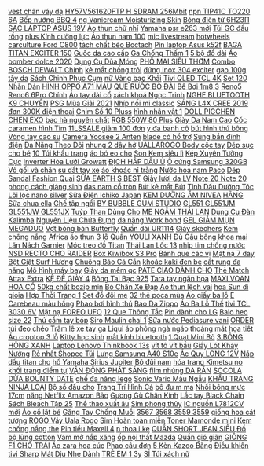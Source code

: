 [ vest chân váy dạ](https://cuahang4.github.io/p0/126/586/set-vest-chan-vay-da-ke-mua-hang-online/) [HY57V561620FTP H SDRAM 256Mbit](https://cuahang4.github.io/p0/109/224/hy57v561620ftp-h-sdram-256mbit-mua-hang-online/) [ npn TIP41C TO220 6A](https://cuahang4.github.io/p0/104/69/transistor-npn-tip41c-to220-6a-100v-mua-hang-online/) [ Bếp nướng BBQ 4](https://cuahang4.github.io/p0/130/288/bep-nuong-bbq-4-hong-gas-et-k222-mua-hang-online/) [ ng Vanicream Moisturizing Skin](https://cuahang4.github.io/p0/119/503/gom-order-bill-my-kem-duong-vanicream-moisturizing-skin-cream-chuyen-da-nhay-cam-bs-da-lieu-khuyen-dung-o-my-mua-hang-online/) [Bóng điện tử 6H23П](https://cuahang4.github.io/p0/115/838/bong-dien-tu-6h23p-mua-hang-online/) [ SẠC LAPTOP ASUS 19V](https://cuahang4.github.io/p0/126/684/sac-laptop-asus-19v-632a-slim-zin-mua-hang-online/) [ Áo thun chữ nhí](https://cuahang4.github.io/p0/126/968/ao-thun-chu-nhi-nguc-ld-mua-hang-online/) [ Yamaha psr e263 mới](https://cuahang4.github.io/p0/110/922/dan-organ-yamaha-psr-e263-moi-100-mua-hang-online/) [ Túi GC đầu rồng](https://cuahang4.github.io/p0/120/735/sieu-pham-tui-gc-dau-rong-day-xich-full-mau-tui-thoi-trang-moi-ra-2020-mua-hang-online/) [ plus Kính cường lực](https://cuahang4.github.io/p0/114/930/nokia-x7-81-plus-kinh-cuong-luc-full-9d-nokia-x7-81-plus-mua-hang-online/) [ Áo thun nam 100](https://cuahang4.github.io/p0/115/41/ao-thun-nam-100-coton-mua-hang-online/) [mic livestream](https://cuahang4.github.io/p0/112/141/mic-livestream-mua-hang-online/) [hotwheels carculture Ford C800](https://cuahang4.github.io/p0/125/728/hotwheels-carcultureford-c800-mua-hang-online/) [ tách chất béo Boctach](https://cuahang4.github.io/p0/131/919/boc-tach-chat-beo-boctach-chatbeo-coffee-bitcoin-mua-hang-online/) [Pin laptop Asus k52f](https://cuahang4.github.io/p0/128/961/pin-laptop-asus-k52f-mua-hang-online/) [ BAGA TITAN EXCITER 150](https://cuahang4.github.io/p0/107/602/baga-titan-exciter-150-10ly-mua-hang-online/) [ Guốc da cao cấp](https://cuahang4.github.io/p0/133/772/guoc-da-cao-cap-7p-mua-hang-online/) [ Ga Chống Thấm 1](https://cuahang4.github.io/p0/121/258/ga-chong-tham-18m-br00569-mua-hang-online/) [ 5 bộ đồ dài](https://cuahang4.github.io/p0/114/956/set-5-bo-do-dai-cho-be-mua-hang-online/) [Áo bomber dolce 2020](https://cuahang4.github.io/p0/109/7/ao-bomber-dolce-2020-mua-hang-online/) [ Dụng Cụ Dũa Móng](https://cuahang4.github.io/p0/108/654/dung-cu-dua-mong-tay-mua-hang-online/) [ PHÔ MAI SIÊU THƠM](https://cuahang4.github.io/p0/122/385/pho-mai-sieu-thom-25gram-mua-hang-online/) [ Combo BOSCH DEWALT Chính](https://cuahang4.github.io/p0/107/772/combo-bosch-dewalt-chinh-hang-mua-hang-online/) [ kẻ mắt chống trôi](https://cuahang4.github.io/p0/110/592/but-da-ke-mat-chong-troi-innisfree-powerproof-brush-liner-mua-hang-online/) [ đứng inox 304 exciter](https://cuahang4.github.io/p0/108/207/chong-dung-inox-304-exciter-150-mua-hang-online/) [ gạo 100g tẩy da](https://cuahang4.github.io/p0/132/663/tinh-bot-cam-gao-100g-tay-da-chet-duong-sang-da-mua-hang-online/) [ Sách Chinh Phục Cụm](https://cuahang4.github.io/p0/113/90/sach-chinh-phuc-cum-dong-tu-tieng-anh-mua-hang-online/) [ nữ Vàng bạc Khải](https://cuahang4.github.io/p0/131/454/nhan-tron-tron-bac-ta-danh-cho-ca-nam-va-nu-vang-bac-khai-khai-trang-suc-bac-9999-mua-hang-online/) [ Tivi QLED TCL 4K](https://cuahang4.github.io/p0/109/396/tivi-qled-tcl-4k-65-inch-65c725-mua-hang-online/) [ Set 120 Nhãn Dán](https://cuahang4.github.io/p0/113/39/set-120-nhan-dan-in-chu-thank-you-mua-hang-online/) [ HÌNH OPPO A71 MÀU](https://cuahang4.github.io/p0/112/869/man-hinh-oppo-a71-mau-den-mua-hang-online/) [ QUE RUỐC BÒ ĐÀI](https://cuahang4.github.io/p0/122/506/banh-ruoc-que-ruoc-bo-dai-loan-cac-loai-2-cai-10ka-mua-hang-online/) [ Bể Bơi 1m8 3](https://cuahang4.github.io/p0/119/327/be-boi-1m8-3-tang-mua-hang-online/) [ Reno5 Reno6 6Pro Chính](https://cuahang4.github.io/p0/104/926/sac-nhanh-65w-oppo-find-x2-find-x2pro-x3pro-reno4pro-reno5-reno66pro-chinh-hang-new-seal-mua-hang-online/) [ Áo tay dài cổ](https://cuahang4.github.io/p0/133/493/ao-tay-dai-co-tim-mua-hang-online/) [ xách khoá Ngọc Trinh](https://cuahang4.github.io/p0/109/332/tui-xach-khoa-ngoc-trinh-co-hop-mua-hang-online/) [ NGHE BLUETOOTH K9 CHUYÊN](https://cuahang4.github.io/p0/124/165/tai-nghe-bluetooth-k9-chuyen-dung-mua-hang-online/) [ PSG Mùa Giải 2021](https://cuahang4.github.io/p0/106/614/ao-dau-psg-mua-giai-2021-22-mau-trang-tay-dai-mua-hang-online/) [ Nhíp nối mi classic](https://cuahang4.github.io/p0/119/78/nhip-noi-mi-classic-mau-hong-bloom-mua-hang-online/) [ SÁNG L4X CREE 2019](https://cuahang4.github.io/p0/102/121/den-tro-sang-l4x-cree-2019-cho-xe-may-mua-hang-online/) [ đơn 300K điện thoại](https://cuahang4.github.io/p0/106/830/ma-11elsale-hoan-7-don-300k-dien-thoai-motorola-z-force-ram-4g-bo-nho-32g-moi-chinh-hang-chien-pubgfree-fire-muot-mua-hang-online/) [ Ghim Số 10 Pluss](https://cuahang4.github.io/p0/113/598/dap-ghim-so-10-pluss-ps-10e-mua-hang-online/) [ hình nhân vật 1](https://cuahang4.github.io/p0/125/530/mo-hinh-nhan-vat-164-hulk-mua-hang-online/) [ DOLL PIGCHEN CHEN EXO](https://cuahang4.github.io/p0/103/559/doll-pigchen-chen-exo-20cm-onlydoll-mua-hang-online/) [ bạc hà nguyên chất](https://cuahang4.github.io/p0/115/421/bot-bac-ha-nguyen-chat-100g-mua-hang-online/) [ RGB 550W 80 Plus](https://cuahang4.github.io/p0/105/674/nguon-aerocool-lux-rgb-550w-80-plus-bronze-mua-hang-online/) [ Giày Da Nam Cao](https://cuahang4.github.io/p0/120/881/giay-da-nam-cao-cap-reehemes-mua-hang-online/) [ Cốc caramen hình Tim](https://cuahang4.github.io/p0/124/576/coc-caramen-hinh-tim-50-chiec-mua-hang-online/) [ 11LSSALE giảm 100 đơn](https://cuahang4.github.io/p0/125/377/ma-11lssale-giam-100-don-50k-decal-trang-tri-rung-huou-xinh-mua-hang-online/) [ y đa banh cô](https://cuahang4.github.io/p0/117/903/0087gna-giay-da-banh-co-lien-san-co-nhan-tao-mau-trang-vien-den-size-39-43-mua-hang-online/) [ bút hình thú bông](https://cuahang4.github.io/p0/103/337/tui-dung-but-hinh-thu-bong-cho-de-thuong-mua-hang-online/) [ Vòng tay cao su](https://cuahang4.github.io/p0/105/110/vong-tay-cao-su-blackpink-freesize-mua-hang-online/) [ Camera Yoosee 2 Anten](https://cuahang4.github.io/p0/104/360/camera-yoosee-2-anten-960p-mua-hang-online/) [ blade có hổ trợ](https://cuahang4.github.io/p0/125/476/full-bo-noi-do-6-lo-xo-cho-wave-s-110-wave-blade-co-ho-tro-khach-hang-mua-hang-online/) [ Súng bắn đinh điện](https://cuahang4.github.io/p0/101/807/sung-ban-dinh-dien-f30-mua-hang-online/) [ Đa Năng Theo Dõi](https://cuahang4.github.io/p0/103/638/dong-ho-thong-minh-da-nang-theo-doi-tinh-trang-suc-khoe-m26-mua-hang-online/) [ nhung 2 dây hở](https://cuahang4.github.io/p0/118/318/vay-nhung-2-day-ho-lung-mua-hang-online/) [ UALLAROGO Body cộc tay](https://cuahang4.github.io/p0/127/332/uallarogo-body-coc-tay-pettit-2021-mua-hang-online/) [Dép sục cho bé](https://cuahang4.github.io/p0/107/320/dep-suc-cho-be-mua-hang-online/) [ 10 Túi khẩu trang](https://cuahang4.github.io/p0/104/675/10-tui-khau-trang-mayan-3d-mask-mua-hang-online/) [ áo bó eo cho](https://cuahang4.github.io/p0/102/211/ao-bo-eo-cho-be-mua-hang-online/) [ Son Kem siêu lì](https://cuahang4.github.io/p0/124/118/son-kem-sieu-li-rosy-khong-chi-mua-hang-online/) [ Kép Xuyên Tường Cực](https://cuahang4.github.io/p0/100/254/ma-11elsale-hoan-7-don-300k-bo-phat-wifi-mesh-gigabit-tp-link-wdr7651-ac1900-bang-tan-kep-xuyen-tuong-cuc-khoe-mua-hang-online/) [ Inverter Hòa Lưới Growatt](https://cuahang4.github.io/p0/117/16/chuan-sin-inverter-hoa-luoi-growatt-36kw-220v-hoa-luoi-pin-nang-luong-mat-troi-mppt-mua-hang-online/) [ ĐỊCH HẤP DẦU Ủ](https://cuahang4.github.io/p0/103/617/re-vo-dich-hap-dau-u-toc-collagen-danh-cho-toc-kho-xo-huong-sen-1000ml-mua-hang-online/) [ Ổ cứng Samsung 320GB](https://cuahang4.github.io/p0/121/629/o-cung-samsung-320gb-cho-laptop-mua-hang-online/) [ Vỏ gối và chăn](https://cuahang4.github.io/p0/105/619/vo-goi-va-chan-elsa-xanh-ban-le-tung-mon-mua-hang-online/) [ su dắt tay xe](https://cuahang4.github.io/p0/122/801/cao-su-dat-tay-xe-dream-cao-su-tay-sach-dream-chinh-hang-mua-hang-online/) [ áo khoác nỉ trằng](https://cuahang4.github.io/p0/122/302/ao-khoac-ni-trang-mayoral-mua-hang-online/) [ Nước hoa nam Paco](https://cuahang4.github.io/p0/105/853/nuoc-hoa-nam-paco-rabanne-one-million-mua-hang-online/) [ Dép Sandal Fashion Quai](https://cuahang4.github.io/p0/112/367/dep-sandal-fashion-quai-ngang-mua-hang-online/) [ SỮA EARTH S BEST](https://cuahang4.github.io/p0/111/757/sua-earths-best-do-658g-mua-hang-online/) [ Giày lười da LV](https://cuahang4.github.io/p0/129/290/giay-luoi-da-lv-moi-mua-hang-online/) [ Note 20 Note 20](https://cuahang4.github.io/p0/120/333/cuong-luc-deo-full-man-100d-samsung-note-8note-9note-10note-20note-20-ultras20-ultras21-ultras8s9s10s10s8-mua-hang-online/) [ phong cách giáng sinh](https://cuahang4.github.io/p0/130/87/bo-2-mon-dam-du-tiec-bang-do-no-mau-do-va-xanh-la-phong-cach-giang-sinh-cho-be-gai-mua-hang-online/) [ das nam cổ tròn](https://cuahang4.github.io/p0/121/538/bo-das-nam-co-tron-110k-mua-hang-online/) [ Bút kẻ mắt Bút](https://cuahang4.github.io/p0/101/672/barbella-chinh-thuc-flagship-store-but-ke-mat-but-nhua-babera-khong-tham-nuoc-chong-tham-lau-dai-chinh-hang-mua-hang-online/) [ Tinh Dầu Dưỡng Tóc](https://cuahang4.github.io/p0/116/946/tinh-dau-duong-toc-coco-mua-hang-online/) [Lõi lọc nano silver](https://cuahang4.github.io/p0/113/774/loi-loc-nano-silver-mua-hang-online/) [ Sữa Điện Ichiko Japan](https://cuahang4.github.io/p0/102/464/may-hut-sua-dien-ichiko-japan-phien-ban-nang-cap-m03-mua-hang-online/) [ KEM DƯỠNG ẨM NIVEA](https://cuahang4.github.io/p0/121/843/kem-duong-am-nivea-care-mua-hang-online/) [ HÃNG Sữa chua ella](https://cuahang4.github.io/p0/120/824/hang-air-chinh-hang-sua-chua-ella-gerbaby-mua-hang-online/) [Ghế tập ngồi](https://cuahang4.github.io/p0/131/825/ghe-tap-ngoi-mua-hang-online/) [ BY BUBBLE GUM STUDIO](https://cuahang4.github.io/p0/113/484/mouse-space-by-bubble-gum-studio-mau-tim-mua-hang-online/) [ GL551 GL551JM GL551JW GL551JX](https://cuahang4.github.io/p0/103/158/sac-laptop-asus-19v-632a-gl551-gl551jm-gl551jw-gl551jx-gl552-gl552jx-gl552vx-gl552vw-g73-sac-asus-19v-632a-mua-hang-online/) [ Tuýp Than Dùng Cho](https://cuahang4.github.io/p0/110/965/tuyp-than-dung-cho-may-laser-mua-hang-online/) [ME NGÂM THÁI LAN](https://cuahang4.github.io/p0/114/785/me-ngam-thai-lan-mua-hang-online/) [ Dụng Cụ Đàn Kalimba](https://cuahang4.github.io/p0/101/933/dung-cu-dan-kalimba-17-phim-mua-hang-online/) [ Nguyên Liệu Chứa Đựng](https://cuahang4.github.io/p0/123/295/combo-2-hu-dung-slime-size-m-co-lon-nguyen-lieu-chua-dung-lam-slime-mua-hang-online/) [ đa năng Work bond](https://cuahang4.github.io/p0/114/255/keo-dan-da-nang-work-bond-20ml-mua-hang-online/) [ GEL GIẢM MỤN MEGADUO](https://cuahang4.github.io/p0/129/945/15g-gel-giam-mun-megaduo-plus-mua-hang-online/) [ Vợt bóng bàn Butterfly](https://cuahang4.github.io/p0/128/916/vot-bong-ban-butterfly-201-mua-hang-online/) [Quần dài UR1114](https://cuahang4.github.io/p0/106/70/quan-dai-ur1114-mua-hang-online/) [Giày skechers](https://cuahang4.github.io/p0/126/982/giay-skechers-mua-hang-online/) [ Kem chống nắng Africa](https://cuahang4.github.io/p0/103/867/kem-chong-nang-africa-kids-spf-50-mua-hang-online/) [áo thun 3 lỗ](https://cuahang4.github.io/p0/114/922/ao-thun-3-lo-mua-hang-online/) [ Quần YOULI XANH Đủ](https://cuahang4.github.io/p0/112/336/ta-bim-danquan-youli-xanh-du-size-s112m96m88l84xl80xxl72xxxl68-mua-hang-online/) [Gấu bông khoa mai](https://cuahang4.github.io/p0/116/369/gau-bong-khoa-mai-mua-hang-online/) [Lăn Nách Garnier](https://cuahang4.github.io/p0/125/907/lan-nach-garnier-mua-hang-online/) [ Móc treo đồ Titan](https://cuahang4.github.io/p0/104/184/moc-treo-do-titan-xe-may-mua-hang-online/) [ Thái Lan Lốc 13](https://cuahang4.github.io/p0/114/487/muc-bento-thai-lan-loc-13-goi-x6gr-mua-hang-online/) [ nhịp tim chống nước](https://cuahang4.github.io/p0/116/6/smartwatch-masstel-dream-action-tang-combo-3-mieng-dan-man-hinh-dong-ho-theo-doi-van-dong-nhip-tim-chong-nuoc-ip68-mua-hang-online/) [ NSD RECTO CHO RAIDER](https://cuahang4.github.io/p0/120/182/nsd-recto-cho-raidersatria-chinh-hang-thailan-mua-hang-online/) [ Box Kiwibox S3 Pro](https://cuahang4.github.io/p0/128/757/android-tv-box-kiwibox-s3-pro-ram-2g-mms2-mua-hang-online/) [ Bánh que các vị](https://cuahang4.github.io/p0/128/824/banh-que-cac-vi-tic-ky-mua-hang-online/) [ Mặt nạ 7 day](https://cuahang4.github.io/p0/107/89/mat-na-7-day-song-joong-ki-mua-hang-online/) [ Bột Giặt Surf Hương](https://cuahang4.github.io/p0/112/454/bot-giat-surf-huong-nuoc-xa-vai-400g-mua-hang-online/) [ Chuông Báo Cá Cắn](https://cuahang4.github.io/p0/105/999/chuong-bao-ca-can-cau-mua-hang-online/) [ khoác kaki đen be](https://cuahang4.github.io/p0/131/888/ao-khoac-kaki-den-be-unisex-mua-hang-online/) [ cắt rung đa năng](https://cuahang4.github.io/p0/125/457/may-cat-rung-da-nang-ts3006-total-mua-hang-online/) [ Mô hình máy bay](https://cuahang4.github.io/p0/119/709/mo-hinh-may-bay-smile-16cm-mua-hang-online/) [Giày da mềm qc](https://cuahang4.github.io/p0/132/207/giay-da-mem-qc-mua-hang-online/) [ PATE CIAO DÀNH CHO](https://cuahang4.github.io/p0/126/549/pate-ciao-danh-cho-meo-mua-hang-online/) [ Thẻ Match Attax Extra](https://cuahang4.github.io/p0/110/778/the-match-attax-extra-1920-mua-hang-online/) [ KỆ ĐỂ GIÀY 4](https://cuahang4.github.io/p0/131/580/ke-de-giay-4-tang-mua-hang-online/) [ Bông Tai Bạc 925](https://cuahang4.github.io/p0/112/72/ma-skamltsm9-giam-10-don-99k-bong-tai-bac-925-hanada-n34e2f200-0719-hoa-mua-hang-online/) [ Tara tay ngắn họa](https://cuahang4.github.io/p0/116/129/ma-fashionmallt4-giam-15-don-150k-dam-chu-a-nu-callia-tara-tay-ngan-hoa-tiet-hoa-nhi-xanh-duong-nhat-hoa-do-mua-hang-online/) [ MAXI VOAN HOA CỔ](https://cuahang4.github.io/p0/125/769/dam-maxi-voan-hoa-co-yem-mua-hang-online/) [ 50kg chất bozip mịn](https://cuahang4.github.io/p0/112/503/ao-thun-croptop-body-khong-hien-co-tron-freesize-50kg-chat-bozip-min-dep-mua-hang-online/) [ Bó Chân Xe Đạp](https://cuahang4.github.io/p0/118/54/bo-chan-xe-dap-free-size-mua-hang-online/) [Ao thun lệch vai](https://cuahang4.github.io/p0/123/315/ao-thun-lech-vai-mua-hang-online/) [ hoa Sun di gioia](https://cuahang4.github.io/p0/120/594/nuoc-hoa-sun-di-gioia-giorgio-armani-pm23-mua-hang-online/) [ Hợp Thời Trang 1](https://cuahang4.github.io/p0/106/613/set-son-gel-han-quoc-mau-hop-thoi-trang-1-set-5-chai-kem-bang-mau-mua-hang-online/) [ Set đồ đôi mẹ](https://cuahang4.github.io/p0/110/13/set-do-doi-me-con-mua-hang-online/) [ 32 thẻ poca mùa](https://cuahang4.github.io/p0/121/698/32-the-poca-mua-2020-mua-hang-online/) [Áo giấy ba lỗ](https://cuahang4.github.io/p0/109/965/ao-giay-ba-lo-mua-hang-online/) [ E Carebeau màu hồng](https://cuahang4.github.io/p0/122/106/kem-duong-da-toan-than-vitamin-e-carebeau-mau-hong-500ml-thai-lan-mua-hang-online/) [Phao bơi hình thú](https://cuahang4.github.io/p0/106/821/phao-boi-hinh-thu-mua-hang-online/) [Bao Da Zippo](https://cuahang4.github.io/p0/126/278/bao-da-zippo-mua-hang-online/) [ Áo Ba Lỗ Thể](https://cuahang4.github.io/p0/124/716/ao-ba-lo-the-thao-phoi-luoi-thoi-trang-mua-he-mua-hang-online/) [ tivi TCL 3030 6V](https://cuahang4.github.io/p0/111/290/led-tivi-tcl-3030-6v-200ma-tui-10-con-mua-hang-online/) [ Mặt nạ FOREO UFO](https://cuahang4.github.io/p0/121/765/mat-na-foreo-ufo-cac-loai-mua-hang-online/) [ 12 Que Thông Tắc](https://cuahang4.github.io/p0/132/158/12-que-thong-tac-cong-mua-hang-online/) [ Pin dành cho LG](https://cuahang4.github.io/p0/116/303/pin-danh-cho-lg-44jr-mua-hang-online/) [ Balo heo size 22](https://cuahang4.github.io/p0/111/683/balo-heo-size-2225-mua-hang-online/) [ Thú cầm tay bóp](https://cuahang4.github.io/p0/115/12/thu-cam-tay-bop-chut-chit-mua-hang-online/) [ Siro Maulin chai 1](https://cuahang4.github.io/p0/124/122/siro-maulin-chai-13kg-mua-hang-online/) [ Sữa nước Pediasure vani](https://cuahang4.github.io/p0/126/443/chai-sua-nuoc-pediasure-vani-237ml-loc-6-chai-mua-hang-online/) [ ORDER túi đeo chéo](https://cuahang4.github.io/p0/111/132/order-tui-deo-cheo-ulzzang-mua-hang-online/) [Trâm lê](https://cuahang4.github.io/p0/116/181/tram-le-mua-hang-online/) [ xe tay ga Liqui](https://cuahang4.github.io/p0/105/721/nhot-hop-so-nhot-lap-xe-tay-ga-liqui-moly-gear-oil-75w90-500ml-mua-hang-online/) [ áo phông ngà ngáo](https://cuahang4.github.io/p0/131/696/ao-phong-nga-ngao-ngo-mua-hang-online/) [ thoáng mát họa tiết](https://cuahang4.github.io/p0/119/301/bo-pijama-nu-coc-tay-molento-phoi-no-chat-kate-thai-loai-1-sieu-nhe-thoang-mat-hoa-tiet-cute-m53-mua-hang-online/) [ Áo croptop 3 lỗ](https://cuahang4.github.io/p0/116/215/ao-croptop-3-lo-blmde-mua-hang-online/) [Kitty học sinh](https://cuahang4.github.io/p0/111/990/kitty-hoc-sinh-mua-hang-online/) [mắt kính bluetooth](https://cuahang4.github.io/p0/100/264/mat-kinh-bluetooth-mua-hang-online/) [ 1 Quạt Mini Bỏ](https://cuahang4.github.io/p0/122/155/1-quat-mini-bo-tui-mua-hang-online/) [ 3 BÔNG HỒNG XANH](https://cuahang4.github.io/p0/125/921/bot-my-3-bong-hong-xanh-1kg-mua-hang-online/) [ Laptop Lenovo Thinkbook 13s](https://cuahang4.github.io/p0/103/239/sac-laptop-lenovo-thinkbook-13s-iml-mua-hang-online/) [ vít tô vít bầu](https://cuahang4.github.io/p0/124/995/tu-vit-to-vit-bau-licota-mua-hang-online/) [ Giấy Lót Khay Nướng](https://cuahang4.github.io/p0/115/153/cuon-giay-lot-khay-nuong-banh-mua-hang-online/) [ Rẻ nhất Shopee Túi](https://cuahang4.github.io/p0/120/877/re-nhat-shopeetui-serena-satchel-in-signature-mua-hang-online/) [ Lưng Samsung A40 S10e](https://cuahang4.github.io/p0/105/834/op-lung-samsung-a40-s10e-c065-mua-hang-online/) [ Ắc Quy LONG 12V](https://cuahang4.github.io/p0/120/334/ac-quy-long-12v-40ah-wp40-12ne-mua-hang-online/) [ Nắp dầu titan cho](https://cuahang4.github.io/p0/127/700/nap-dau-titan-cho-xe-sonic-mua-hang-online/) [ hồ Yamaha Sirius Jupiter](https://cuahang4.github.io/p0/127/68/sau-cong-to-met-cui-nhong-dong-ho-yamaha-sirius-jupiter-exciter-nouvo-mua-hang-online/) [Bộ đũi nam](https://cuahang4.github.io/p0/111/263/bo-dui-nam-mua-hang-online/) [ hóa trang Kimetsu no](https://cuahang4.github.io/p0/123/323/ao-khoac-hoa-trang-kimetsu-no-yaiba-kamado-tanjirou-anime-demon-slayer-cho-nam-mua-hang-online/) [ khối trang điểm tự](https://cuahang4.github.io/p0/112/842/phan-ma-hong-zeesea-tao-khoi-trang-diem-tu-nhien-5g-mua-hang-online/) [ VẬN ĐỘNG PHÁT SÁNG](https://cuahang4.github.io/p0/127/485/do-choi-van-dong-phat-sang-phat-nhac-mua-hang-online/) [ film nhúng DA RẮN](https://cuahang4.github.io/p0/132/936/son-samurai-film-nhung-da-ran-z029-mua-hang-online/) [ SOCOLA DỪA BOUNTY DATE](https://cuahang4.github.io/p0/121/474/socola-dua-bounty-date-2022-mua-hang-online/) [ ghế đa năng lego](https://cuahang4.github.io/p0/101/566/bo-ban-ghe-da-nang-lego-hoa-anh-dao-mua-hang-online/) [ Sonic Vario Màu Ngẫu](https://cuahang4.github.io/p0/117/844/che-ket-nuoc-cnc-loai-day-danh-cho-winnerexciter135ex150satriasonicvario-mau-ngau-nhien-mua-hang-online/) [ KHẨU TRANG NINJA LOẠI](https://cuahang4.github.io/p0/111/229/khau-trang-ninja-loai-1-mua-hang-online/) [ Bộ số đấu cho](https://cuahang4.github.io/p0/127/120/bo-so-dau-cho-wave-dream-mua-hang-online/) [ Trang Trí Hình Cá](https://cuahang4.github.io/p0/109/939/mieng-dan-trang-tri-hinh-ca-3d-bang-nhua-resin-diy-mua-hang-online/) [ bô đu m ma](https://cuahang4.github.io/p0/127/410/bo-dum-ma-crom-wave-mua-hang-online/) [ Nhồi bông mực 17cm](https://cuahang4.github.io/p0/125/817/nhoi-bong-muc-17cm-minecraft-mua-hang-online/) [ năng Netflix Amazon Bảo](https://cuahang4.github.io/p0/116/998/remote-lg-chinh-hang-cho-tat-ca-cac-dong-tv-lg-co-them-tinh-nang-netflix-amazon-bao-hanh-3-thang-mua-hang-online/) [ Gương Gù Chân Kính](https://cuahang4.github.io/p0/133/673/gia-1-doi-guong-gu-chan-kinh-k3-rizoma-mua-hang-online/) [Lắc tay Black Chain](https://cuahang4.github.io/p0/117/804/lac-tay-black-chain-mua-hang-online/) [Sách Bleach Tập 25](https://cuahang4.github.io/p0/106/231/sach-bleach-tap-25-mua-hang-online/) [Thể thao xuất âu](https://cuahang4.github.io/p0/115/47/the-thao-xuat-au-mua-hang-online/) [Sim phong thủy](https://cuahang4.github.io/p0/125/855/sim-phong-thuy-mua-hang-online/) [ IC nguồn L7812CV mới](https://cuahang4.github.io/p0/106/215/ic-nguon-l7812cv-moi-100-mua-hang-online/) [ Áo cổ lật bé](https://cuahang4.github.io/p0/126/300/ao-co-lat-be-trai-mua-hang-online/) [ Găng Tay Chống Muỗi](https://cuahang4.github.io/p0/104/564/gang-tay-chong-muoi-cho-be-mua-hang-online/) [ 3567 3568 3559 3559](https://cuahang4.github.io/p0/115/660/ban-phim-dell-vostro-15-3000-3558-3567-3568-3559-3559-3541-3546-5558-5559-chat-luong-cao-nhap-khau-mua-hang-online/) [ giống hoa cát tường](https://cuahang4.github.io/p0/118/462/goi-100-hat-giong-hoa-cat-tuong-dep-de-trong-mua-hang-online/) [ ROGO Váy Uala Rogo](https://cuahang4.github.io/p0/118/740/ualarogo-vay-ualarogo-cho-be-gai-mua-hang-online/) [ Sim Hoàn toàn miễn](https://cuahang4.github.io/p0/129/821/thanh-hi-sim-hoan-toan-mien-phi-data-4g-vietnamobile-thoai-sms-noi-mang-chi-30kthang-mua-1-tang-1-sim-gift-mua-hang-online/) [Toner Mamonde mini](https://cuahang4.github.io/p0/110/311/toner-mamonde-mini-mua-hang-online/) [ Kem chống nắng the](https://cuahang4.github.io/p0/112/811/kem-chong-nang-the-same-mua-hang-online/) [ Pin tiểu Maxell 4](https://cuahang4.github.io/p0/127/871/pin-tieu-maxell-4-vien-mua-hang-online/) [ n thoa i ke](https://cuahang4.github.io/p0/114/221/gia-do-dien-thoai-kep-ban-giuong-ngu-tien-dung-xem-phim-video-mua-hang-online/) [ QUẦN SHORT JEAN SIÊU](https://cuahang4.github.io/p0/121/712/quan-short-jean-sieu-xinh-mua-hang-online/) [ Đồ bộ lửng cotton](https://cuahang4.github.io/p0/122/827/do-bo-lung-cotton-cho-be-trai-be-gai-mua-he-unifriend-2020-size-tre-em-5-6-7-8-tuoi-mua-hang-online/) [ Vam mở nắp xăng](https://cuahang4.github.io/p0/102/811/vam-mo-nap-xang-2-chan-mua-hang-online/) [ ốp nội thất Mazda](https://cuahang4.github.io/p0/108/581/op-noi-that-mazda-3-2020-mua-hang-online/) [Quần gió giãn](https://cuahang4.github.io/p0/129/124/quan-gio-gian-mua-hang-online/) [ GIỐNG F1 CHO TRÁI](https://cuahang4.github.io/p0/113/759/nho-than-go-tu-quy-chuan-giong-f1-cho-trai-quanh-nam-mua-hang-online/) [Áo zara hoa cúc](https://cuahang4.github.io/p0/112/793/ao-zara-hoa-cuc-mua-hang-online/) [Phao câu đơn](https://cuahang4.github.io/p0/112/871/phao-cau-don-mua-hang-online/) [ 5 Kèn Kazoo Bằng](https://cuahang4.github.io/p0/131/594/5-ken-kazoo-bang-nhua-mua-hang-online/) [Điều khiển tivi Sharp](https://cuahang4.github.io/p0/105/871/dieu-khien-tivi-sharp-mua-hang-online/) [ Mát Dịu Nhẹ Dành](https://cuahang4.github.io/p0/129/554/nuoc-hoa-huong-trai-cay-thom-mat-diu-nhe-danh-cho-nam-va-nu-mua-hang-online/) [ TRẺ EM 1 3y](https://cuahang4.github.io/p0/130/291/mu-len-tre-em-1-3y-free-ship-mu-len-han-quoc-cho-be-mua-hang-online/) [ SỈ Túi xách nữ](https://cuahang4.github.io/p0/132/380/mua-le-gia-si-tui-xach-nu-thoi-trang-ck-tran-tram-hang-dep-mua-hang-online/) 